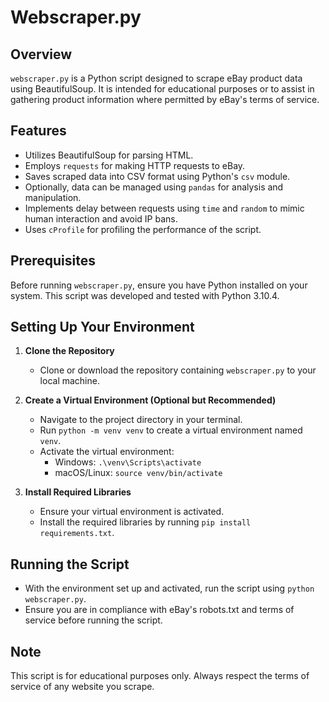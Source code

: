 # Webscraper.py

## Overview
`webscraper.py` is a Python script designed to scrape eBay product data using BeautifulSoup. It is intended for educational purposes or to assist in gathering product information where permitted by eBay's terms of service.

## Features
- Utilizes BeautifulSoup for parsing HTML.
- Employs `requests` for making HTTP requests to eBay.
- Saves scraped data into CSV format using Python's `csv` module.
- Optionally, data can be managed using `pandas` for analysis and manipulation.
- Implements delay between requests using `time` and `random` to mimic human interaction and avoid IP bans.
- Uses `cProfile` for profiling the performance of the script.

## Prerequisites
Before running `webscraper.py`, ensure you have Python installed on your system. This script was developed and tested with Python 3.10.4.

## Setting Up Your Environment
1. **Clone the Repository**
   - Clone or download the repository containing `webscraper.py` to your local machine.

2. **Create a Virtual Environment (Optional but Recommended)**
   - Navigate to the project directory in your terminal.
   - Run `python -m venv venv` to create a virtual environment named `venv`.
   - Activate the virtual environment:
     - Windows: `.\venv\Scripts\activate`
     - macOS/Linux: `source venv/bin/activate`

3. **Install Required Libraries**
   - Ensure your virtual environment is activated.
   - Install the required libraries by running `pip install requirements.txt`.

## Running the Script
- With the environment set up and activated, run the script using `python webscraper.py`.
- Ensure you are in compliance with eBay's robots.txt and terms of service before running the script.

## Note
This script is for educational purposes only. Always respect the terms of service of any website you scrape.